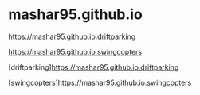 # mashar95.github.io
https://mashar95.github.io.driftparking

https://mashar95.github.io.swingcopters

[driftparking]https://mashar95.github.io.driftparking

[swingcopters]https://mashar95.github.io.swingcopters
